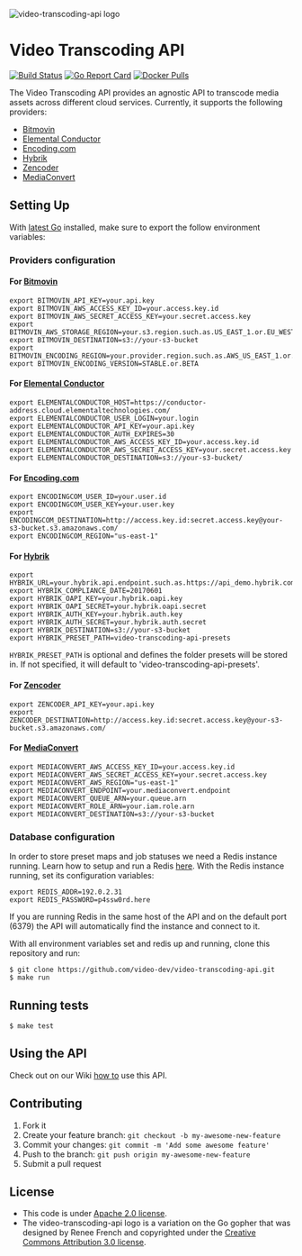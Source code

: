 ![video-transcoding-api logo](https://cloud.githubusercontent.com/assets/244265/14191217/ae825932-f764-11e5-8eb3-d070aa8f2676.png)

# Video Transcoding API

[![Build Status](https://cloud.drone.io/api/badges/video-dev/video-transcoding-api/status.svg)](https://cloud.drone.io/video-dev/video-transcoding-api)
[![Go Report Card](https://goreportcard.com/badge/github.com/video-dev/video-transcoding-api)](https://goreportcard.com/report/github.com/video-dev/video-transcoding-api)
[![Docker Pulls](https://img.shields.io/docker/pulls/videodev/video-transcoding-api?color=green)](https://hub.docker.com/r/videodev/video-transcoding-api)

The Video Transcoding API provides an agnostic API to transcode media assets
across different cloud services. Currently, it supports the following
providers:

- [Bitmovin](http://bitmovin.com)
- [Elemental Conductor](http://www.elementaltechnologies.com/products/elemental-conductor)
- [Encoding.com](http://encoding.com)
- [Hybrik](https://www.hybrik.com)
- [Zencoder](http://zencoder.com)
- [MediaConvert](https://aws.amazon.com/mediaconvert)

## Setting Up

With [latest Go](https://golang.org/dl/) installed, make sure to export the follow
environment variables:

### Providers configuration

#### For [Bitmovin](http://bitmovin.com)

```
export BITMOVIN_API_KEY=your.api.key
export BITMOVIN_AWS_ACCESS_KEY_ID=your.access.key.id
export BITMOVIN_AWS_SECRET_ACCESS_KEY=your.secret.access.key
export BITMOVIN_AWS_STORAGE_REGION=your.s3.region.such.as.US_EAST_1.or.EU_WEST_1
export BITMOVIN_DESTINATION=s3://your-s3-bucket
export BITMOVIN_ENCODING_REGION=your.provider.region.such.as.AWS_US_EAST_1.or.GOOGLE_EUROPE_WEST_1
export BITMOVIN_ENCODING_VERSION=STABLE.or.BETA
```

#### For [Elemental Conductor](http://www.elementaltechnologies.com/products/elemental-conductor)

```
export ELEMENTALCONDUCTOR_HOST=https://conductor-address.cloud.elementaltechnologies.com/
export ELEMENTALCONDUCTOR_USER_LOGIN=your.login
export ELEMENTALCONDUCTOR_API_KEY=your.api.key
export ELEMENTALCONDUCTOR_AUTH_EXPIRES=30
export ELEMENTALCONDUCTOR_AWS_ACCESS_KEY_ID=your.access.key.id
export ELEMENTALCONDUCTOR_AWS_SECRET_ACCESS_KEY=your.secret.access.key
export ELEMENTALCONDUCTOR_DESTINATION=s3://your-s3-bucket/
```

#### For [Encoding.com](http://encoding.com)

```
export ENCODINGCOM_USER_ID=your.user.id
export ENCODINGCOM_USER_KEY=your.user.key
export ENCODINGCOM_DESTINATION=http://access.key.id:secret.access.key@your-s3-bucket.s3.amazonaws.com/
export ENCODINGCOM_REGION="us-east-1"
```

#### For [Hybrik](https://www.hybrik.com)

```
export HYBRIK_URL=your.hybrik.api.endpoint.such.as.https://api_demo.hybrik.com/v1
export HYBRIK_COMPLIANCE_DATE=20170601
export HYBRIK_OAPI_KEY=your.hybrik.oapi.key
export HYBRIK_OAPI_SECRET=your.hybrik.oapi.secret
export HYBRIK_AUTH_KEY=your.hybrik.auth.key
export HYBRIK_AUTH_SECRET=your.hybrik.auth.secret
export HYBRIK_DESTINATION=s3://your-s3-bucket
export HYBRIK_PRESET_PATH=video-transcoding-api-presets
```

``HYBRIK_PRESET_PATH`` is optional and defines the folder presets will be
stored in. If not specified, it will default to
'video-transcoding-api-presets'.

#### For [Zencoder](http://zencoder.com)

```
export ZENCODER_API_KEY=your.api.key
export ZENCODER_DESTINATION=http://access.key.id:secret.access.key@your-s3-bucket.s3.amazonaws.com/
```

#### For [MediaConvert](https://aws.amazon.com/mediaconvert/)

```
export MEDIACONVERT_AWS_ACCESS_KEY_ID=your.access.key.id
export MEDIACONVERT_AWS_SECRET_ACCESS_KEY=your.secret.access.key
export MEDIACONVERT_AWS_REGION="us-east-1"
export MEDIACONVERT_ENDPOINT=your.mediaconvert.endpoint
export MEDIACONVERT_QUEUE_ARN=your.queue.arn
export MEDIACONVERT_ROLE_ARN=your.iam.role.arn
export MEDIACONVERT_DESTINATION=s3://your-s3-bucket
```

### Database configuration

In order to store preset maps and job statuses we need a Redis instance
running. Learn how to setup and run a Redis
[here](http://redis.io/topics/quickstart). With the Redis instance running, set
its configuration variables:

```
export REDIS_ADDR=192.0.2.31
export REDIS_PASSWORD=p4ssw0rd.here
```

If you are running Redis in the same host of the API and on the default port
(6379) the API will automatically find the instance and connect to it.

With all environment variables set and redis up and running, clone this
repository and run:

```
$ git clone https://github.com/video-dev/video-transcoding-api.git
$ make run
```

## Running tests

```
$ make test
```

## Using the API

Check out on our Wiki [how
to](https://github.com/video-dev/video-transcoding-api/wiki/Using-Video-Transcoding-API)
use this API.

## Contributing

1. Fork it
2. Create your feature branch: `git checkout -b my-awesome-new-feature`
3. Commit your changes: `git commit -m 'Add some awesome feature'`
4. Push to the branch: `git push origin my-awesome-new-feature`
5. Submit a pull request

## License

- This code is under [Apache 2.0
  license](https://github.com/video-dev/video-transcoding-api/blob/master/LICENSE).
- The video-transcoding-api logo is a variation on the Go gopher that was
  designed by Renee French and copyrighted under the [Creative Commons
  Attribution 3.0 license](https://creativecommons.org/licenses/by/3.0/).
